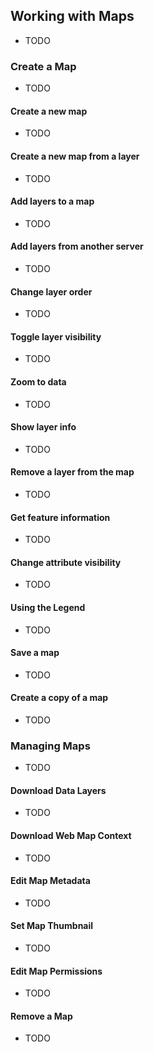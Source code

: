 ## Working with Maps

* TODO

### Create a Map

* TODO

#### Create a new map

* TODO

#### Create a new map from a layer

* TODO

#### Add layers to a map

* TODO

#### Add layers from another server

* TODO

#### Change layer order

* TODO

#### Toggle layer visibility

* TODO

#### Zoom to data

* TODO

#### Show layer info

* TODO

#### Remove a layer from the map

* TODO

#### Get feature information

* TODO

#### Change attribute visibility

* TODO

#### Using the Legend

* TODO

#### Save a map

* TODO

#### Create a copy of a map

* TODO

### Managing Maps

* TODO

#### Download Data Layers

* TODO

#### Download Web Map Context

* TODO

#### Edit Map Metadata

* TODO

#### Set Map Thumbnail

* TODO

#### Edit Map Permissions

* TODO

#### Remove a Map

* TODO
